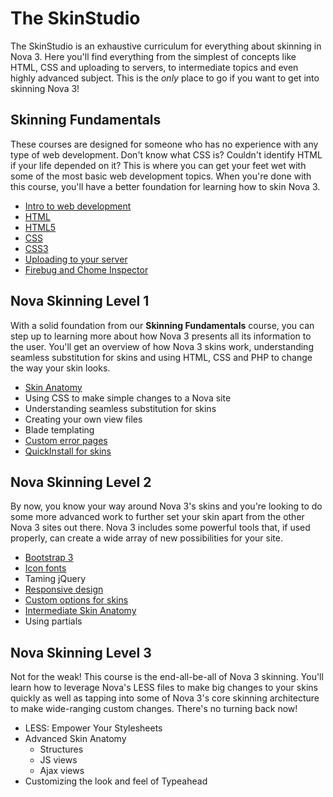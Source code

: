 # The SkinStudio

The SkinStudio is an exhaustive curriculum for everything about skinning in Nova 3. Here you'll find everything from the simplest of concepts like HTML, CSS and uploading to servers, to intermediate topics and even highly advanced subject. This is the _only_ place to go if you want to get into skinning Nova 3!

## Skinning Fundamentals

These courses are designed for someone who has no experience with any type of web development. Don't know what CSS is? Couldn't identify HTML if your life depended on it? This is where you can get your feet wet with some of the most basic web development topics. When you're done with this course, you'll have a better foundation for learning how to skin Nova 3.

- [Intro to web development](fundamentals/1-intro.md)
- [HTML](fundamentals/2-html.md)
- [HTML5](fundamentals/3-html5.md)
- [CSS](fundamentals/4-css.md)
- [CSS3](fundamentals/5-css3.md)
- [Uploading to your server](fundamentals/6-uploading.md)
- [Firebug and Chome Inspector](fundamentals/7-dev_tools.md)

## Nova Skinning Level 1

With a solid foundation from our __Skinning Fundamentals__ course, you can step up to learning more about how Nova 3 presents all its information to the user. You'll get an overview of how Nova 3 skins work, understanding seamless substitution for skins and using HTML, CSS and PHP to change the way your skin looks.

- [Skin Anatomy](nova-1/1-anatomy.md)
- Using CSS to make simple changes to a Nova site
- Understanding seamless substitution for skins
- Creating your own view files
- Blade templating
- [Custom error pages](nova-1/error_pages.md)
- [QuickInstall for skins](nova-1/quickinstall_skins.md)

## Nova Skinning Level 2

By now, you know your way around Nova 3's skins and you're looking to do some more advanced work to further set your skin apart from the other Nova 3 sites out there. Nova 3 includes some powerful tools that, if used properly, can create a wide array of new possibilities for your site.

- [Bootstrap 3](nova-2/bootstrap3.md)
- [Icon fonts](nova-2/icon_fonts.md)
- Taming jQuery
- [Responsive design](nova-2/responsive_overview.md)
- [Custom options for skins](nova-2/custom_options.md)
- [Intermediate Skin Anatomy](nova-2/anatomy_intermediate.md)
- Using partials

## Nova Skinning Level 3

Not for the weak! This course is the end-all-be-all of Nova 3 skinning. You'll learn how to leverage Nova's LESS files to make big changes to your skins quickly as well as tapping into some of Nova 3's core skinning architecture to make wide-ranging custom changes. There's no turning back now!

- LESS: Empower Your Stylesheets
- Advanced Skin Anatomy
	- Structures
	- JS views
	- Ajax views
- Customizing the look and feel of Typeahead